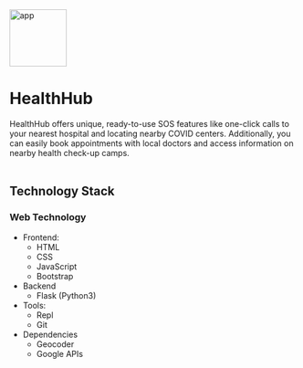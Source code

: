 <img align="center" src="https://github.com/appsplash99/clickCare-flask-app/blob/main/static/images/clickcare_logo.png" alt="app" height="100px"/>

# HealthHub

HealthHub offers unique, ready-to-use SOS features like one-click calls to your nearest hospital and locating nearby COVID centers. Additionally, you can easily book appointments with local doctors and access information on nearby health check-up camps.
<br>
<br>

## Technology Stack

### Web Technology

- Frontend:
  - HTML
  - CSS
  - JavaScript
  - Bootstrap
- Backend
  - Flask (Python3)
- Tools:
  - Repl
  - Git
- Dependencies
  - Geocoder
  - Google APIs
